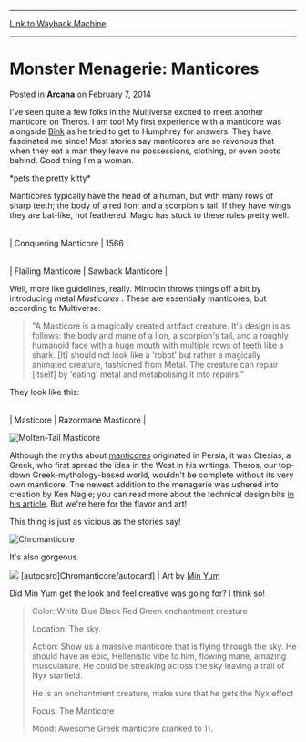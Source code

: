 
---
[Link to Wayback Machine](https://web.archive.org/web/20220702044148/https://magic.wizards.com/en/articles/archive/arcana/monster-menagerie-manticores-2014-02-14)

[_metadata_:description]:- "I've seen quite a few folks in the Multiverse excited to meet another manticore on Theros. I am too! My first experience with a manticore was alongside Bink as he tried to get to Humphrey for answers. They have fascinated me since! Most stories say manticores are so ravenous that when they eat a man they leave no possessions, clothing, or even boots behind. Good thing I'm a"
[_metadata_:generator]:- "Drupal 7 (http://drupal.org)"
[_metadata_:node]:- "154631"
[_metadata_:path_date]:- "2014-02-14"
[_metadata_:publish_date]:- "2014-02-07"
[_metadata_:source]:- "div-main-content"
[_metadata_:title]:- "Monster Menagerie: Manticores"
[_metadata_:wayback_capture_timestamp]:- "2022-07-02 04:41:48"
[_metadata_:wayback_raw_url]:- "https://web.archive.org/web/20220702044148id_/https://magic.wizards.com/en/articles/archive/arcana/monster-menagerie-manticores-2014-02-14"
[_metadata_:wayback_url]:- "https://magic.wizards.com/en/articles/archive/arcana/monster-menagerie-manticores-2014-02-14"
---


Monster Menagerie: Manticores
=============================



 Posted in **Arcana**
 on February 7, 2014 










I've seen quite a few folks in the Multiverse excited to meet another manticore on Theros. I am too! My first experience with a manticore was alongside [Bink](http://en.wikipedia.org/wiki/A_Spell_for_Chameleon) as he tried to get to Humphrey for answers. They have fascinated me since! Most stories say manticores are so ravenous that when they eat a man they leave no possessions, clothing, or even boots behind. Good thing I'm a woman.


\*pets the pretty kitty\*


Manticores typically have the head of a human, but with many rows of sharp teeth; the body of a red lion; and a scorpion's tail. If they have wings they are bat-like, not feathered. Magic has stuck to these rules pretty well.




|  |  |
| --- | --- |
| 
Conquering Manticore
 | 
1566
 |




|  |  |
| --- | --- |
| 
Flailing Manticore
 | 
Sawback Manticore
 |


Well, more like guidelines, really. Mirrodin throws things off a bit by introducing metal *Masticores* . These are essentially manticores, but according to Multiverse:



> 
> "A Masticore is a magically created artifact creature. It's design is as follows: the body and mane of a lion, a scorpion's tail, and a roughly humanoid face with a huge mouth with multiple rows of teeth like a shark. [It] should not look like a 'robot' but rather a magically animated creature, fashioned from Metal. The creature can repair [itself] by 'eating' metal and metabolising it into repairs."
> 
> 
> 


They look like this:




|  |  |
| --- | --- |
| 
Masticore
 | 
Razormane Masticore
 |



![Molten-Tail Masticore](http://gatherer.wizards.com/Handlers/Image.ashx?size=small&type=card&name=Molten-Tail%20Masticore&options=)


Although the myths about [manticores](http://en.wikipedia.org/wiki/Manticore) originated in Persia, it was Ctesias, a Greek, who first spread the idea in the West in his writings. Theros, our top-down Greek-mythology-based world, wouldn't be complete without its very own manticore. The newest addition to the menagerie was ushered into creation by Ken Nagle; you can read more about the technical design bits  [in his article](http://archive.wizards.com/Magic/Magazine/Article.aspx?x=mtg/daily/feature/283). But we're here for the flavor and art!


This thing is just as vicious as the stories say!



![Chromanticore](http://gatherer.wizards.com/Handlers/Image.ashx?size=small&type=card&name=Chromanticore&options=)


It's also gorgeous.


![](https://media.wizards.com/images/magic/daily/arcana/arc1425_chromanticoreart.jpg)
[autocard]Chromanticore/autocard] | Art by [Min Yum](http://gatherer.wizards.com/Pages/Search/Default.aspx?output=spoiler&method=visual&action=advanced&artist=%5B%22Min+Yum%22%5D)


Did Min Yum get the look and feel creative was going for? I think so!



> 
> Color: White Blue Black Red Green enchantment creature  
> 
> Location: The sky.  
> 
> Action: Show us a massive manticore that is flying through the sky. He should have an epic, Hellenistic vibe to him, flowing mane, amazing musculature. He could be streaking across the sky leaving a trail of Nyx starfield.  
> 
> He is an enchantment creature, make sure that he gets the Nyx effect  
> 
> Focus: The Manticore  
> 
> Mood: Awesome Greek manticore cranked to 11.
> 
> 
> 







